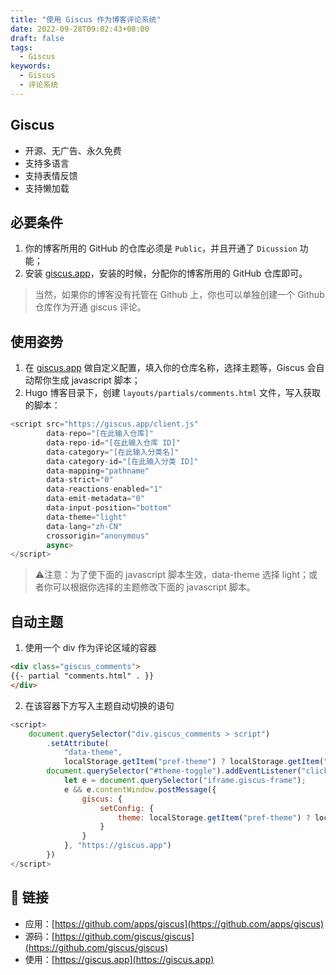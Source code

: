 ```yaml
---
title: "使用 Giscus 作为博客评论系统"
date: 2022-09-28T09:02:43+08:00
draft: false
tags:
  - Giscus
keywords:
  - Giscus
  - 评论系统
---
```


## Giscus
- 开源、无广告、永久免费
- 支持多语言
- 支持表情反馈
- 支持懒加载

## 必要条件
1. 你的博客所用的 GitHub 的仓库必须是 `Public`，并且开通了 `Dicussion` 功能；
2. 安装 [giscus.app](https://github.com/apps/giscus)，安装的时候，分配你的博客所用的 GitHub 仓库即可。
> 当然，如果你的博客没有托管在 Github 上，你也可以单独创建一个 Github 仓库作为开通 giscus 评论。

## 使用姿势
1. 在 [giscus.app](https://giscus.app/) 做自定义配置，填入你的仓库名称，选择主题等，Giscus 会自动帮你生成 javascript 脚本；
2. Hugo 博客目录下，创建 `layouts/partials/comments.html` 文件，写入获取的脚本：
```javascript
<script src="https://giscus.app/client.js"
        data-repo="[在此输入仓库]"
        data-repo-id="[在此输入仓库 ID]"
        data-category="[在此输入分类名]"
        data-category-id="[在此输入分类 ID]"
        data-mapping="pathname"
        data-strict="0"
        data-reactions-enabled="1"
        data-emit-metadata="0"
        data-input-position="bottom"
        data-theme="light"
        data-lang="zh-CN"
        crossorigin="anonymous"
        async>
</script>
```

>   ⚠️注意：为了使下面的 javascript 脚本生效，data-theme 选择 light；或者你可以根据你选择的主题修改下面的 javascript 脚本。

## 自动主题

1. 使用一个 div 作为评论区域的容器
```html
<div class="giscus_comments">
{{- partial "comments.html" . }}
</div>
```
2. 在该容器下方写入主题自动切换的语句
```javascript
<script>
    document.querySelector("div.giscus_comments > script")
        .setAttribute(
            "data-theme",
            localStorage.getItem("pref-theme") ? localStorage.getItem("pref-theme") : window.matchMedia("(prefers-color-scheme: dark)").matches ? "dark" : "light"),
        document.querySelector("#theme-toggle").addEventListener("click", () => {
            let e = document.querySelector("iframe.giscus-frame");
            e && e.contentWindow.postMessage({
                giscus: {
                    setConfig: {
                        theme: localStorage.getItem("pref-theme") ? localStorage.getItem("pref-theme") === "dark" ? "light" : "dark" : document.body.className.includes("dark") ? "light" : "dark"
                    }
                }
            }, "https://giscus.app")
        })
</script>
```

## 🔗 链接

- 应用：[https://github.com/apps/giscus](https://github.com/apps/giscus)
- 源码：[https://github.com/giscus/giscus](https://github.com/giscus/giscus)
- 使用：[https://giscus.app](https://giscus.app)

